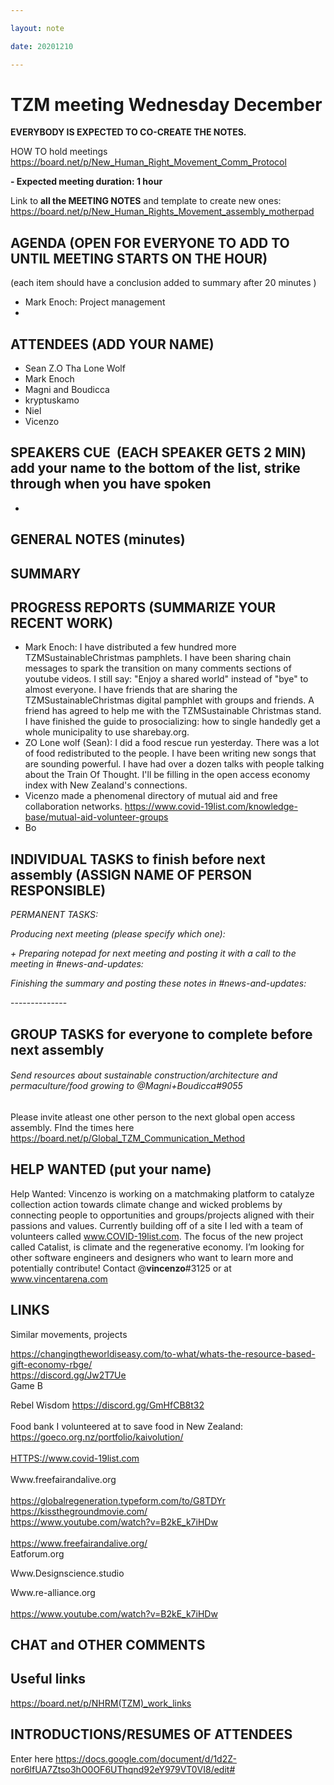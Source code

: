 ```yaml
---

layout: note

date: 20201210

---
```


# **TZM meeting Wednesday December**

**EVERYBODY IS EXPECTED TO CO-CREATE THE NOTES.**

HOW TO hold meetings <https://board.net/p/New_Human_Right_Movement_Comm_Protocol>

**- Expected meeting duration: 1 hour**

Link to **all the MEETING NOTES** and template to create new ones:     <https://board.net/p/New_Human_Rights_Movement_assembly_motherpad>

## **AGENDA** (OPEN FOR EVERYONE TO ADD TO UNTIL MEETING STARTS ON THE HOUR)

(each item should have a conclusion added to summary after 20 minutes )

* Mark Enoch: Project management
* 

## **ATTENDEES** (ADD YOUR NAME)

* Sean Z.O Tha Lone Wolf
* Mark Enoch
* Magni and Boudicca
* kryptuskamo
* Niel
* Vicenzo

## **SPEAKERS CUE**  (EACH SPEAKER GETS 2 MIN)  add your name to the bottom of the list, strike through when you have spoken

* 

## **GENERAL NOTES** (minutes)

## **SUMMARY**

## 

## 

## **PROGRESS REPORTS** (SUMMARIZE YOUR RECENT WORK)

* Mark Enoch: I have distributed a few hundred more TZMSustainableChristmas pamphlets. I have been sharing chain messages to spark the transition on many comments sections of youtube videos. I still say: "Enjoy a shared world" instead of "bye" to almost everyone. I have friends that are sharing the TZMSustainableChristmas digital pamphlet with groups and friends. A friend has agreed to help me with the TZMSustainable Christmas stand. I have finished the guide to prosocializing: how to single handedly get a whole municipality to use sharebay.org.
* ZO Lone wolf (Sean): I did a food rescue run yesterday. There was a lot of food redistributed to the people. I have been writing new songs that are sounding powerful. I have had over a dozen talks with people talking about the Train Of Thought. I'll be filling in the open access economy index with New Zealand's connections.
* Vicenzo made a phenomenal directory of mutual aid and free collaboration networks. <https://www.covid-19list.com/knowledge-base/mutual-aid-volunteer-groups>
* Bo

## **INDIVIDUAL TASKS to finish before next assembly** (ASSIGN NAME OF PERSON RESPONSIBLE)

*PERMANENT TASKS:*

*Producing next meeting (please specify which one):*

*+ Preparing notepad for next meeting and posting it with a call to the meeting in #news-and-updates:*

*Finishing the summary and posting these notes in #news-and-updates:*

\--------------

## **GROUP TASKS for everyone to complete before next assembly**

###### Send resources about sustainable construction/architecture and permaculture/food growing to @Magni+Boudicca#9055

Please invite atleast one other person to the next global open access assembly. FInd the times here\
<https://board.net/p/Global_TZM_Communication_Method>

## **HELP WANTED** (put your name)

Help Wanted: Vincenzo is working on a matchmaking platform to catalyze collection action towards climate change and wicked problems by connecting people to opportunities and groups/projects aligned with their passions and values. Currently building off of a site I led with a team of volunteers called www.COVID-19list.com. The focus of the new project called Catalist, is climate and the regenerative economy. I’m looking for other software engineers and designers who want to learn more and potentially contribute! Contact @**vincenzo**#3125 or at www.vincentarena.com

## **LINKS**

Similar movements, projects

<https://changingtheworldiseasy.com/to-what/whats-the-resource-based-gift-economy-rbge/>\
<https://discord.gg/Jw2T7Ue>\
Game B

Rebel Wisdom <https://discord.gg/GmHfCB8t32>\
\
Food bank I volunteered at to save food in New Zealand:\
<https://goeco.org.nz/portfolio/kaivolution/>\
\
<HTTPS://www.covid-19list.com>\
\
Www.freefairandalive.org\
\
<https://globalregeneration.typeform.com/to/G8TDYr>\
<https://kissthegroundmovie.com/>\
<https://www.youtube.com/watch?v=B2kE_k7iHDw>\
\
<https://www.freefairandalive.org/>\
Eatforum.org

Www.Designscience.studio

Www.re-alliance.org\
\
<https://www.youtube.com/watch?v=B2kE_k7iHDw>

## **CHAT and OTHER COMMENTS**

## 

## **Useful links**

<https://board.net/p/NHRM>[(TZM)_work_links](https://board.net/p/NHRM(TZM)_work_links)

## **INTRODUCTIONS/RESUMES OF ATTENDEES**

Enter here <https://docs.google.com/document/d/1d2Z-nor6lfUA7Ztso3hO0OF6UThqnd92eY979VT0VI8/edit#>